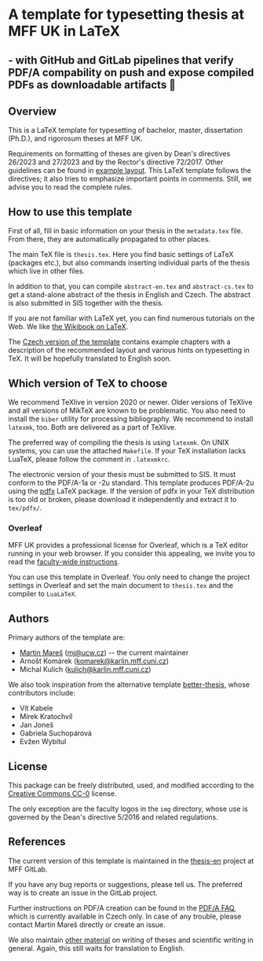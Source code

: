 # A template for typesetting thesis at MFF UK in LaTeX
## - with GitHub and GitLab pipelines that verify PDF/A compability on push and expose compiled PDFs as downloadable artifacts 🦊 

## Overview

This is a LaTeX template for typesetting of bachelor, master, dissertation
(Ph.D.), and rigorosum theses at MFF UK.

Requirements on formatting of theses are given by Dean's directives 26/2023
and 27/2023 and by the Rector's directive 72/2017. Other guidelines can be
found in [example layout](https://www.mff.cuni.cz/en/students/student-theses-templates).
This LaTeX template follows the directives; it also tries to emphasize
important points in comments. Still, we advise you to read the complete rules.

## How to use this template

First of all, fill in basic information on your thesis in the `metadata.tex`
file. From there, they are automatically propagated to other places.

The main TeX file is `thesis.tex`. Here you find basic settings of LaTeX
(packages etc.), but also commands inserting individual parts of the thesis
which live in other files.

In addition to that, you can compile `abstract-en.tex` and `abstract-cs.tex`
to get a stand-alone abstract of the thesis in English and Czech. The
abstract is also submitted in SIS together with the thesis.

If you are not familiar with LaTeX yet, you can find numerous tutorials on
the Web. We like [the Wikibook on LaTeX](http://en.wikibooks.org/wiki/LaTeX).

The [Czech version of the template](https://www.mff.cuni.cz/en/students/student-theses-templates)
contains example chapters with a description of the recommended layout
and various hints on typesetting in TeX. It will be hopefully translated
to English soon.

## Which version of TeX to choose

We recommend TeXlive in version 2020 or newer. Older versions of TeXlive
and all versions of MikTeX are known to be problematic. You also need to
install the `biber` utility for processing bibliography. We recommend to
install `latexmk`, too. Both are delivered as a part of TeXlive.

The preferred way of compiling the thesis is using `latexmk`.
On UNIX systems, you can use the attached `Makefile`.
If your TeX installation lacks LuaTeX, please follow the comment in `.latexmkrc`.

The electronic version of your thesis must be submitted to SIS. It must
conform to the PDF/A-1a or -2u standard. This template produces PDF/A-2u
using the [pdfx](https://www.ctan.org/tex-archive/macros/latex/contrib/pdfx)
LaTeX package. If the version of pdfx in your TeX distribution is too old
or broken, please download it independently and extract it to `tex/pdfx/`.

### Overleaf

MFF UK provides a professional license for Overleaf, which is a TeX editor
running in your web browser. If you consider this appealing, we invite you
to read the [faculty-wide instructions](https://www.mff.cuni.cz/en/internal-affairs/it-and-services/cloud-services/overleaf-at-cuni-mff).

You can use this template in Overleaf. You only need to change the project
settings in Overleaf and set the main document to `thesis.tex` and the compiler
to `LuaLaTeX`.

## Authors

Primary authors of the template are:

- [Martin Mareš](https://mj.ucw.cz/) (<mj@ucw.cz>) -- the current maintainer
- Arnošt Komárek (<komarek@karlin.mff.cuni.cz>)
- Michal Kulich (<kulich@karlin.mff.cuni.cz>)

We also took inspiration from the alternative template [better-thesis](https://github.com/exaexa/better-mff-thesis),
whose contributors include:

- Vít Kabele
- Mirek Kratochvíl
- Jan Joneš
- Gabriela Suchopárová
- Evžen Wybitul

## License

This package can be freely distributed, used, and modified according to
the [Creative Commons CC-0](https://creativecommons.org/public-domain/cc0/)
license.

The only exception are the faculty logos in the `img` directory, whose use
is governed by the Dean's directive 5/2016 and related regulations.

## References

The current version of this template is maintained in the
[thesis-en](https://gitlab.mff.cuni.cz/teaching/thesis-templates/thesis-en)
project at MFF GitLab.

If you have any bug reports or suggestions, please tell us.
The preferred way is to create an issue in the GitLab project.

Further instructions on PDF/A creation can be found in the
[PDF/A FAQ](https://mj.ucw.cz/vyuka/bc/pdfaq.html),
which is currently available in Czech only. In case of any trouble,
please contact Martin Mareš directly or create an issue.

We also maintain [other material](https://mj.ucw.cz/vyuka/bc/)
on writing of theses and scientific writing in general.
Again, this still waits for translation to English.
